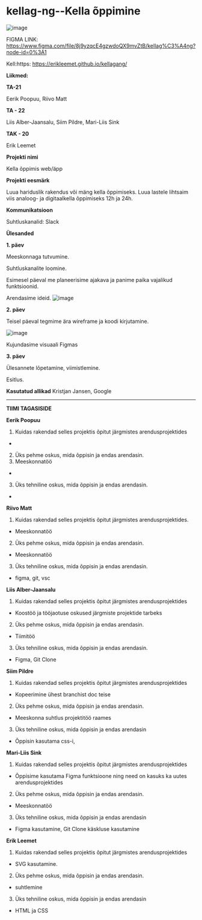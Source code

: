 # kellag-ng--Kella õppimine
![image](https://github.com/Eerikpoopuu/kellagang/blob/main/Kella%20%C3%B5ppe%20idee%20tahvel.jpg?raw=true)
 
FIGMA LINK: https://www.figma.com/file/8j9yzqcE4gzwdoQX9mvZtB/kellag%C3%A4ng?node-id=0%3A1

Kell:https: https://erikleemet.github.io/kellagang/


**Liikmed:**

**TA-21**

Eerik Poopuu,
Riivo Matt

**TA - 22**

Liis Alber-Jaansalu,
Siim Pildre,
Mari-Liis Sink

**TAK - 20**

Erik Leemet

**Projekti nimi** 

Kella õppimis web/äpp 

**Projekti eesmärk**

Luua hariduslik rakendus või mäng kella õppimiseks. Luua lastele lihtsaim viis analoog- ja digitaalkella õppimiseks 12h ja 24h. 

**Kommunikatsioon**

Suhtluskanalid: Slack

**Ülesanded**

**1. päev**

Meeskonnaga tutvumine.

Suhtluskanalite loomine.

Esimesel päeval me planeerisime ajakava ja panime paika vajalikud funktsioonid. 

Arendasime ideid. 
![image](https://github.com/Eerikpoopuu/kellagang/blob/main/Kella%20funktsioonide%20loomine.jpg)

**2. päev**

Teisel päeval tegmime ära wireframe ja koodi kirjutamine. 

![image](https://github.com/Eerikpoopuu/kellagang/blob/main/Wireframe.jpg?raw=true)

Kujundasime visuaali Figmas


**3. päev**

Ülesannete lõpetamine, viimistlemine. 

Esitlus.

**Kasutatud allikad**
Kristjan Jansen,
Google

-----------
**TIIMI TAGASISIDE**


**Eerik Poopuu**

1. Kuidas rakendad selles projektis õpitut järgmistes arendusprojektides
- 

2. Üks pehme oskus, mida õppisin ja endas arendasin.
3. Meeskonnatöö
- 
3. Üks tehniline oskus, mida õppisin ja endas arendasin. 
- 

**Riivo Matt**

1. Kuidas rakendad selles projektis õpitut järgmistes arendusprojektides. 
- Meeskonnatöö

2. Üks pehme oskus, mida õppisin ja endas arendasin. 
- Meeskonnatöö

3. Üks tehniline oskus, mida õppisin ja endas arendasin.
-  figma, git, vsc

**Liis Alber-Jaansalu**

1. Kuidas rakendad selles projektis õpitut järgmistes arendusprojektides
- Koostöö ja tööjaotuse oskused järgmiste projektide tarbeks

2. Üks pehme oskus, mida õppisin ja endas arendasin.
- Tiimitöö

3. Üks tehniline oskus, mida õppisin ja endas arendasin.
-  Figma, Git Clone

**Siim Pildre**

1. Kuidas rakendad selles projektis õpitut järgmistes arendusprojektides
- Kopeerimine ühest branchist doc teise

2. Üks pehme oskus, mida õppisin ja endas arendasin.
- Meeskonna suhtlus projektitöö raames

3. Üks tehniline oskus, mida õppisin ja endas arendasin
- Õppisin kasutama css-i, 

**Mari-Liis Sink**

1. Kuidas rakendad selles projektis õpitut järgmistes arendusprojektides
- Õppisime kasutama Figma funktsioone ning need on kasuks ka uutes arendusprojektides

2. Üks pehme oskus, mida õppisin ja endas arendasin.
- Meeskonnatöö

3. Üks tehniline oskus, mida õppisin ja endas arendasin
- Figma kasutamine, Git Clone käskluse kasutamine

**Erik Leemet**

1. Kuidas rakendad selles projektis õpitut järgmistes arendusprojektides
- SVG kasutamine.

2. Üks pehme oskus, mida õppisin ja endas arendasin.
- suhtlemine

3. Üks tehniline oskus, mida õppisin ja endas arendasin
-  HTML ja CSS

